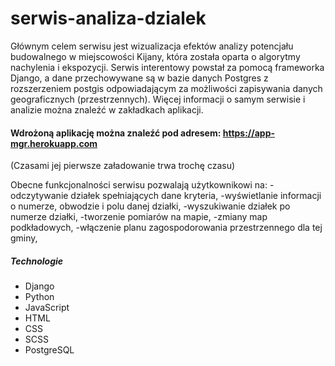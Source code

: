 # serwis-analiza-dzialek

Głównym celem serwisu jest wizualizacja efektów analizy potencjału budowalnego w miejscowości Kijany, która została oparta o algorytmy  nachylenia i ekspozycji. Serwis interentowy powstał za pomocą frameworka Django, a dane przechowywane są w bazie danych Postgres z rozszerzeniem postgis odpowiadającym za możliwości zapisywania danych geograficznych (przestrzennych). Więcej informacji o samym serwisie i analizie można znaleźć w zakładkach aplikacji.

####  Wdrożoną aplikację można znaleźć pod adresem: https://app-mgr.herokuapp.com
(Czasami jej pierwsze załadowanie trwa trochę czasu)

Obecne funkcjonalności serwisu pozwalają użytkownikowi na:
-odczytywanie działek spełniających dane kryteria, 
-wyświetlanie informacji o numerze, obwodzie i polu danej działki, 
-wyszukiwanie działek po numerze działki, 
-tworzenie pomiarów na mapie, 
-zmiany map podkładowych, 
-włączenie planu zagospodorowania przestrzennego dla tej gminy, 

##### Technologie
- Django
- Python
- JavaScript
- HTML
- CSS
- SCSS
- PostgreSQL
